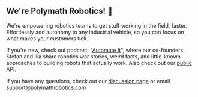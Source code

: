 ## We're Polymath Robotics!  🤖

We're empowering robotics teams to get stuff working in the field, faster. Effortlessly add autonomy
to any industrial vehicle, so you can focus on what makes your customers tick.

If you're new, check out podcast, "[Automate It](https://open.spotify.com/show/1lL9aEPOSYzajj21NMV9oG)",
where our co-founders Stefan and Ilia share robotics war stories, weird facts, and little-known approaches
to building robots that actually work. Also check out our [public API](https://github.com/polymathrobotics/caladan_examples).

If you have any questions, check out our [discussion page](https://github.com/polymathrobotics/caladan_examples/discussions)
or email support@polymathrobotics.com

